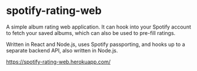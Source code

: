 # spotify-rating-web

A simple album rating web application. It can hook into your Spotify account to fetch your saved albums, which can also be used to pre-fill ratings.

Written in React and Node.js, uses Spotify passporting, and hooks up to a separate backend API, also written in Node.js.

https://spotify-rating-web.herokuapp.com/
